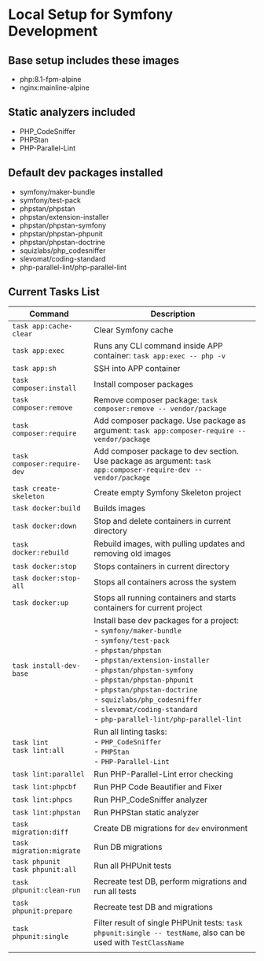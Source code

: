 # Local Setup for Symfony Development

## Base setup includes these images

- php:8.1-fpm-alpine
- nginx:mainline-alpine

## Static analyzers included

- PHP_CodeSniffer
- PHPStan
- PHP-Parallel-Lint

## Default dev packages installed
- symfony/maker-bundle
- symfony/test-pack
- phpstan/phpstan
- phpstan/extension-installer
- phpstan/phpstan-symfony
- phpstan/phpstan-phpunit
- phpstan/phpstan-doctrine
- squizlabs/php_codesniffer
- slevomat/coding-standard
- php-parallel-lint/php-parallel-lint

## Current Tasks List
| **Command**                           | **Description**                                                                                                                                                                                                                                                                                                                                                                                 |
|---------------------------------------|-------------------------------------------------------------------------------------------------------------------------------------------------------------------------------------------------------------------------------------------------------------------------------------------------------------------------------------------------------------------------------------------------|
| `task app:cache-clear`                | Clear Symfony cache                                                                                                                                                                                                                                                                                                                                                                             |
| `task app:exec`                       | Runs any CLI command inside APP container: `task app:exec -- php -v`                                                                                                                                                                                                                                                                                                                            |
| `task app:sh`                         | SSH into APP container                                                                                                                                                                                                                                                                                                                                                                          |
| `task composer:install`               | Install composer packages                                                                                                                                                                                                                                                                                                                                                                       |
| `task composer:remove`                | Remove composer package: `task composer:remove -- vendor/package`                                                                                                                                                                                                                                                                                                                               |
| `task composer:require`               | Add composer package. Use package as argument: `task app:composer-require -- vendor/package`                                                                                                                                                                                                                                                                                                    |
| `task composer:require-dev`           | Add composer package to dev section. Use package as argument: `task app:composer-require-dev -- vendor/package`                                                                                                                                                                                                                                                                                 |
| `task create-skeleton`                | Create empty Symfony Skeleton project                                                                                                                                                                                                                                                                                                                                                           |
| `task docker:build`                   | Builds images                                                                                                                                                                                                                                                                                                                                                                                   |
| `task docker:down`                    | Stop and delete containers in current directory                                                                                                                                                                                                                                                                                                                                                 |
| `task docker:rebuild`                 | Rebuild images, with pulling updates and removing old images                                                                                                                                                                                                                                                                                                                                    |
| `task docker:stop`                    | Stops containers in current directory                                                                                                                                                                                                                                                                                                                                                           |
| `task docker:stop-all`                | Stops all containers across the system                                                                                                                                                                                                                                                                                                                                                          |
| `task docker:up`                      | Stops all running containers and starts containers for current project                                                                                                                                                                                                                                                                                                                          |
| `task install-dev-base`               | Install base dev packages for a project:<br>   - `symfony/maker-bundle`<br>   - `symfony/test-pack`<br>   - `phpstan/phpstan`<br>   - `phpstan/extension-installer`<br>   - `phpstan/phpstan-symfony`<br>   - `phpstan/phpstan-phpunit`<br>   - `phpstan/phpstan-doctrine`<br>   - `squizlabs/php_codesniffer`<br>   - `slevomat/coding-standard`<br>   - `php-parallel-lint/php-parallel-lint` |
| `task lint`<br> `task lint:all`       | Run all linting tasks:<br>   - `PHP_CodeSniffer`<br>   - `PHPStan`<br>   - `PHP-Parallel-Lint`                                                                                                                                                                                                                                                                                                  |
| `task lint:parallel`                  | Run PHP-Parallel-Lint error checking                                                                                                                                                                                                                                                                                                                                                            |
| `task lint:phpcbf`                    | Run PHP Code Beautifier and Fixer                                                                                                                                                                                                                                                                                                                                                               |
| `task lint:phpcs`                     | Run PHP_CodeSniffer analyzer                                                                                                                                                                                                                                                                                                                                                                    |
| `task lint:phpstan`                   | Run PHPStan static analyzer                                                                                                                                                                                                                                                                                                                                                                     |
| `task migration:diff`                 | Create DB migrations for `dev` environment                                                                                                                                                                                                                                                                                                                                                      |
| `task migration:migrate`              | Run DB migrations                                                                                                                                                                                                                                                                                                                                                                               |
| `task phpunit`<br> `task phpunit:all` | Run all PHPUnit tests                                                                                                                                                                                                                                                                                                                                                                           |
| `task phpunit:clean-run`              | Recreate test DB, perform migrations and run all tests                                                                                                                                                                                                                                                                                                                                          |
| `task phpunit:prepare`                | Recreate test DB and migrations                                                                                                                                                                                                                                                                                                                                                                 |
| `task phpunit:single`                 | Filter result of single PHPUnit tests: `task phpunit:single -- testName`, also can be used with `TestClassName`                                                                                                                                                                                                                                                                                 |
|                                       |                                                                                                                                                                                                                                                                                                                                                                                                 |